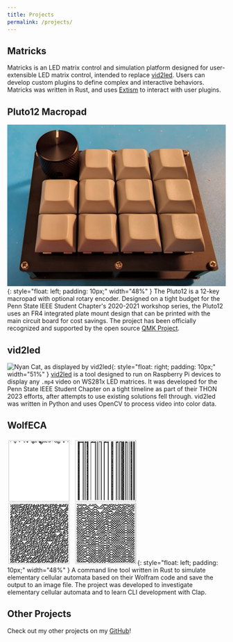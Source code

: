 ```yaml
--- 
title: Projects
permalink: /projects/
---
```


## Matricks

Matricks is an LED matrix control and simulation platform designed for user-extensible LED matrix control, intended to replace [vid2led](#vid2led).
Users can develop custom plugins to define complex and interactive behaviors. 
Matricks was written in Rust, and uses [Extism](https://extism.org) to interact with user plugins. 


## Pluto12 Macropad
![A Pluto12 with the optional encoder installed](../assets/images/pluto12.jpg){: style="float: left; padding: 10px;" width="48%" }
The Pluto12 is a 12-key macropad with optional rotary encoder. 
Designed on a tight budget for the Penn State IEEE Student Chapter's 2020-2021 workshop series, the Pluto12 uses an FR4 integrated plate mount design that can be printed with the main circuit board for cost savings.
The project has been officially recognized and supported by the open source [QMK Project](https://github.com/qmk/qmk_firmware/tree/master/keyboards/psuieee/pluto12).

## vid2led

![Nyan Cat, as displayed by vid2led](../assets/images/vid2led.gif){: style="float: right; padding: 10px;" width="51%" } 
[vid2led](https://github.com/wymcg/vid2led) is a tool designed to run on Raspberry Pi devices to display any `.mp4` video on WS281x LED matrices.
It was developed for the Penn State IEEE Student Chapter on a tight timeline as part of their THON 2023 efforts, after attempts to use existing solutions fell through.
vid2led was written in Python and uses OpenCV to process video into color data.

## WolfECA
![Several random-seed ECA generated by WolfECA](../assets/images/wolfeca.png){: style="float: left; padding: 10px;" width="48%" }
A command line tool written in Rust to simulate elementary cellular automata based on their Wolfram code and save the output to an image file. 
The project was developed to investigate elementary cellular automata and to learn CLI development with Clap.

## Other Projects
Check out my other projects on my [GitHub](https://github.com/wymcg)!